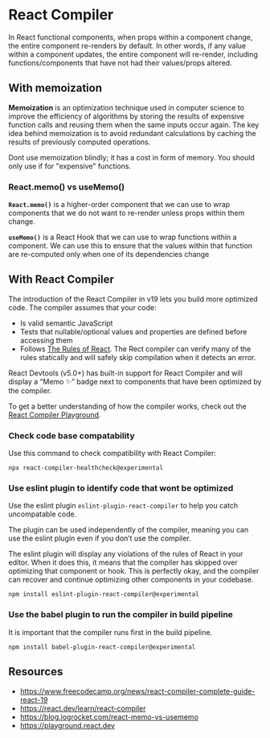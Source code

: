 # React Compiler

In React functional components, when props within a component change, the entire component re-renders by default. In other words, if any value within a component updates, the entire component will re-render, including functions/components that have not had their values/props altered.

## With memoization

**Memoization** is an optimization technique used in computer science to improve the efficiency of algorithms by storing the results of expensive function calls and reusing them when the same inputs occur again. The key idea behind memoization is to avoid redundant calculations by caching the results of previously computed operations.

Dont use memoization blindly; it has a cost in form of memory. You should only use if for "expensive" functions.

### React.memo() vs useMemo()

**`React.memo()`** is a higher-order component that we can use to wrap components that we do not want to re-render unless props within them change.

**`useMemo()`** is a React Hook that we can use to wrap functions within a component. We can use this to ensure that the values within that function are re-computed only when one of its dependencies change

## With React Compiler

The introduction of the React Compiler in v19 lets you build more optimized code.
The compiler assumes that your code:

- Is valid semantic JavaScript
- Tests that nullable/optional values and properties are defined before accessing them
- Follows [The Rules of React](https://react.dev/reference/rules). The Rect compiler can verify many of the rules statically and will safely skip compilation when it detects an error.

React Devtools (v5.0+) has built-in support for React Compiler and will display a “Memo ✨” badge next to components that have been optimized by the compiler.

To get a better understanding of how the compiler works, check out the [React Compiler Playground](https://playground.react.dev/#N4Igzg9grgTgxgUxALhHCA7MAXABACQQEMATASwwHNcBeXACmFwAtjyqAaXbCbIgGwAKMCCShxsYXAF9kBNhUrCIABzABKWgD5cwADoZcudFgj8EAOn4RK9PSABKCDCQQwWCqvfUBuA0ZgEbFhDO0MjXAAeZgBGLX8Io2BWUkVpBmAePiERMQkwaU0AWl0AESJsSwwIAHd6dWkEo0iAelj48N8DaR8QaSA).

### Check code base compatability

Use this command to check compatibility with React Compiler:

```
npx react-compiler-healthcheck@experimental
```

### Use eslint plugin to identify code that wont be optimized

Use the eslint plugin `eslint-plugin-react-compiler` to help you catch uncompatable code.

The plugin can be used independently of the compiler, meaning you can use the eslint plugin even if you don’t use the compiler.

The eslint plugin will display any violations of the rules of React in your editor. When it does this, it means that the compiler has skipped over optimizing that component or hook. This is perfectly okay, and the compiler can recover and continue optimizing other components in your codebase.

```
npm install eslint-plugin-react-compiler@experimental
```

### Use the babel plugin to run the compiler in build pipeline

It is important that the compiler runs first in the build pipeline.

```
npm install babel-plugin-react-compiler@experimental
```

## Resources

- https://www.freecodecamp.org/news/react-compiler-complete-guide-react-19
- https://react.dev/learn/react-compiler
- https://blog.logrocket.com/react-memo-vs-usememo
- https://playground.react.dev
